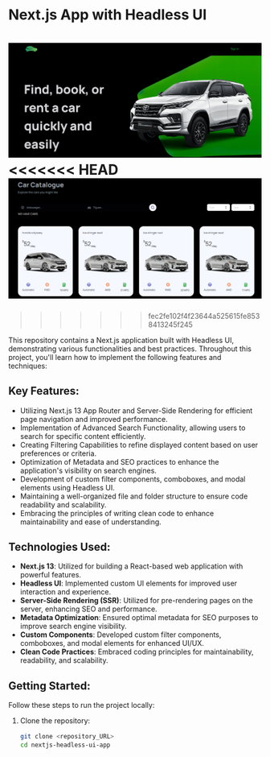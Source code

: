 # Next.js App with Headless UI
![Next.js App Screenshot](public/homepage.png)
<<<<<<< HEAD
![Next.js App Screenshot](public/filters.png)
=======
>>>>>>> fec2fe102f4f23644a525615fe8538413245f245

This repository contains a Next.js application built with Headless UI, demonstrating various functionalities and best practices. Throughout this project, you'll learn how to implement the following features and techniques:
## Key Features:

- Utilizing Next.js 13 App Router and Server-Side Rendering for efficient page navigation and improved performance.
- Implementation of Advanced Search Functionality, allowing users to search for specific content efficiently.
- Creating Filtering Capabilities to refine displayed content based on user preferences or criteria.
- Optimization of Metadata and SEO practices to enhance the application's visibility on search engines.
- Development of custom filter components, comboboxes, and modal elements using Headless UI.
- Maintaining a well-organized file and folder structure to ensure code readability and scalability.
- Embracing the principles of writing clean code to enhance maintainability and ease of understanding.

## Technologies Used:

- **Next.js 13**: Utilized for building a React-based web application with powerful features.
- **Headless UI**: Implemented custom UI elements for improved user interaction and experience.
- **Server-Side Rendering (SSR)**: Utilized for pre-rendering pages on the server, enhancing SEO and performance.
- **Metadata Optimization**: Ensured optimal metadata for SEO purposes to improve search engine visibility.
- **Custom Components**: Developed custom filter components, comboboxes, and modal elements for enhanced UI/UX.
- **Clean Code Practices**: Embraced coding principles for maintainability, readability, and scalability.

## Getting Started:

Follow these steps to run the project locally:

1. Clone the repository:

   ```bash
   git clone <repository_URL>
   cd nextjs-headless-ui-app
